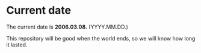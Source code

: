 # Current date

The current date is **2006.03.08.** (YYYY.MM.DD.)

This repository will be good when the world ends, so we will know how long it lasted.
